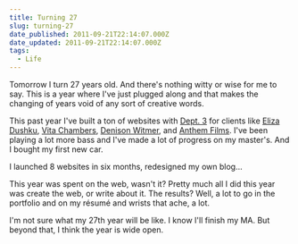 ```yaml
---
title: Turning 27
slug: turning-27
date_published: 2011-09-21T22:14:07.000Z
date_updated: 2011-09-21T22:14:07.000Z
tags:
  - Life
---
```


Tomorrow I turn 27 years old. And there's nothing witty or wise for me to say. This is a year where I've just plugged along and that makes the changing of years void of any sort of creative words.

This past year I've built a ton of websites with [Dept. 3](http://www.dept3.com) for clients like [Eliza Dushku](http://joel.thegoodmanblog.com/portfolio/eliza-dushku/), [Vita Chambers](http://joel.thegoodmanblog.com/portfolio/vita-chambers/), [Denison Witmer](http://joel.thegoodmanblog.com/portfolio/denison-witmer/), and [Anthem Films](http://joel.thegoodmanblog.com/portfolio/anthem-films/). I've been playing a lot more bass and I've made a lot of progress on my master's. And I bought my first new car.

I launched 8 websites in six months, redesigned my own blog...

This year was spent on the web, wasn't it? Pretty much all I did this year was create the web, or write about it. The results? Well, a lot to go in the portfolio and on my résumé and wrists that ache, a lot.

I'm not sure what my 27th year will be like. I know I'll finish my MA. But beyond that, I think the year is wide open.
